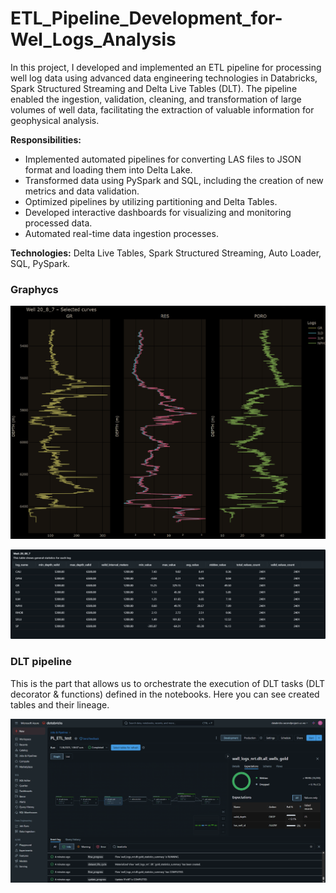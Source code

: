 # ETL_Pipeline_Development_for-Wel_Logs_Analysis
In this project, I developed and implemented an ETL pipeline for processing well log data using advanced data engineering technologies in Databricks, Spark Structured Streaming and Delta Live Tables (DLT). The pipeline enabled the ingestion, validation, cleaning, and transformation of large volumes of well data, facilitating the extraction of valuable information for geophysical analysis.

**Responsibilities:**
- Implemented automated pipelines for converting LAS files to JSON format and loading them into Delta Lake.
- Transformed data using PySpark and SQL, including the creation of new metrics and data validation.
- Optimized pipelines by utilizing partitioning and Delta Tables.
- Developed interactive dashboards for visualizing and monitoring processed data.
- Automated real-time data ingestion processes.

**Technologies:** Delta Live Tables, Spark Structured Streaming, Auto Loader, SQL, PySpark.

### Graphycs

 ![alt text](https://github.com/Rogelio-Bustamante/ETL_Pipeline_Development_for-Wel_Logs_Analysis/blob/main/Selected_Curves.png)
 
 ![alt text](https://github.com/Rogelio-Bustamante/ETL_Pipeline_Development_for-Wel_Logs_Analysis/blob/main/Statistics.png)

### DLT pipeline
 
This is the part that allows us to orchestrate the execution of DLT tasks (DLT decorator & functions) defined in the notebooks. Here you can see created tables and their lineage.

 ![alt text](https://raw.githubusercontent.com/Rogelio-Bustamante/ETL_Pipeline_Development_for-Wel_Logs_Analysis/refs/heads/main/DTL_pipeline.png)
